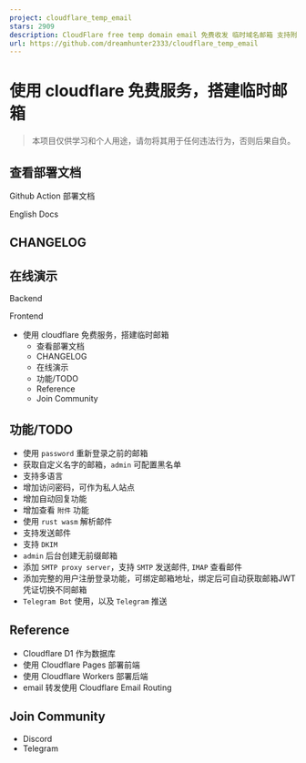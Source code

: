 ```yaml
---
project: cloudflare_temp_email
stars: 2909
description: CloudFlare free temp domain email 免费收发 临时域名邮箱 支持附件 IMAP SMTP TelegramBot
url: https://github.com/dreamhunter2333/cloudflare_temp_email
---
```


使用 cloudflare 免费服务，搭建临时邮箱
=========================

> 本项目仅供学习和个人用途，请勿将其用于任何违法行为，否则后果自负。

查看部署文档
------

Github Action 部署文档

English Docs

CHANGELOG
---------

在线演示
----

Backend

Frontend

-   使用 cloudflare 免费服务，搭建临时邮箱
    -   查看部署文档
    -   CHANGELOG
    -   在线演示
    -   功能/TODO
    -   Reference
    -   Join Community

功能/TODO
-------

-   使用 `password` 重新登录之前的邮箱
-   获取自定义名字的邮箱，`admin` 可配置黑名单
-   支持多语言
-   增加访问密码，可作为私人站点
-   增加自动回复功能
-   增加查看 `附件` 功能
-   使用 `rust wasm` 解析邮件
-   支持发送邮件
-   支持 `DKIM`
-   `admin` 后台创建无前缀邮箱
-   添加 `SMTP proxy server`，支持 `SMTP` 发送邮件, `IMAP` 查看邮件
-   添加完整的用户注册登录功能，可绑定邮箱地址，绑定后可自动获取邮箱JWT凭证切换不同邮箱
-   `Telegram Bot` 使用，以及 `Telegram` 推送

Reference
---------

-   Cloudflare D1 作为数据库
-   使用 Cloudflare Pages 部署前端
-   使用 Cloudflare Workers 部署后端
-   email 转发使用 Cloudflare Email Routing

Join Community
--------------

-   Discord
-   Telegram
